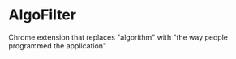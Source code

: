 # AlgoFilter
Chrome extension that replaces "algorithm" with "the way people programmed the application"
